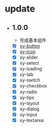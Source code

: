 # update

* ## 1.0.0
    * 完成基本组件
    - [x] [xy-button](xy-button.md)
    - [x] [xy-icon](xy-icon.md)
    - [x] xy-slider
    - [x] xy-select
    - [x] xy-loading
    - [x] xy-tab
    - [x] xy-switch
    - [x] xy-checkbox
    - [x] xy-radio
    - [x] xy-tips
    - [x] xy-layout
    - [x] xy-dialog
    - [x] xy-input
    - [x] xy-textarea